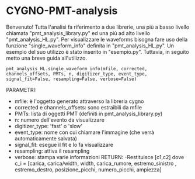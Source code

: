# CYGNO-PMT-analysis
Benvenuto! 
Tutta l'analisi fa riferimento a due librerie, una più a basso livello chiamata "pmt_analysis_library.py" ed una più ad alto livello "pmt_analysis_HL.py". Per visualizzare le waveforms bisogna fare uso della funzione "single_waveform_info" definita in "pmt_analysis_HL.py". 
Un esempio del suo utilizzo è stato inserito in "esempio.py". Tuttavia, in seguito metto una breve guida all'utilizzo.
```
pmt_analysis_HL.single_waveform_info(mfile, corrected, channels_offsets, PMTs, n, digitizer_type, event_type, signal_fit=False, resampling=False, verbose=False)
```
PARAMETRI:
- mfile: è l'oggetto generato attraverso la libreria cygno
- corrected e channels_offsets: sono estraibili da mfile
- PMTs: lista di oggetti PMT (definiti in pmt_analysis_library.py)
- n: numero dell'evento da visualizzare
- digitizer_type: 'fast' o 'slow'
- event_type: nome con cui chiamare l'immagine (che verrà automaticamente salvata)
- signal_fit: esegue il fit e lo fa visualizzare
- resampling: attiva il resampling
- verbose: stampa varie informazioni
RETURN:
-Restituisce [c1,c2] dove c_i = [carica, carica/width, width, carica_rumore, estremo_sinistro , estremo_destro, posizione_picchi, numero_picchi, ampiezza]


